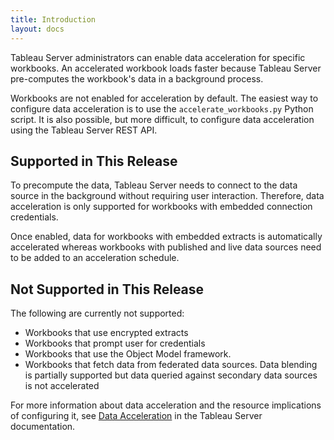```yaml
---
title: Introduction
layout: docs
---
```


Tableau Server administrators can enable data acceleration for specific workbooks. An accelerated workbook loads faster because Tableau Server pre-computes the workbook's data in a background process.

Workbooks are not enabled for acceleration by default. The easiest way to configure data acceleration is to use the `accelerate_workbooks.py` Python script. It is also possible, but more difficult, to configure data acceleration using the Tableau Server REST API.

## Supported in This Release

To precompute the data, Tableau Server needs to connect to the data source in the background without requiring user interaction. Therefore, data acceleration is only supported for workbooks with embedded connection credentials.

Once enabled, data for workbooks with embedded extracts is automatically accelerated whereas workbooks with published and live data sources need to be added to an acceleration schedule.

## Not Supported in This Release

The following are currently not supported:

* Workbooks that use encrypted extracts
* Workbooks that prompt user for credentials
* Workbooks that use the Object Model framework.
* Workbooks that fetch data from federated data sources. Data blending is partially supported but data queried against secondary data sources is not accelerated

For more information about data acceleration and the resource implications of configuring it, see [Data Acceleration](https://help.tableau.com/v2020.2/server/en-us/data_acceleration.htm) in the Tableau Server documentation.
